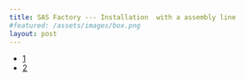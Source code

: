 ```yaml
---
title: SAS Factory --- Installation  with a assembly line
#featured: /assets/images/box.png
layout: post
---
```


<ul class="links">
	<li><a href="#">1</a></li>
	<li><a href="#">2</a></li>
</ul>